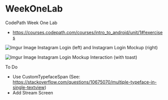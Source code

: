 # WeekOneLab
CodePath Week One Lab
* https://courses.codepath.com/courses/intro_to_android/unit/1#!exercises

![Imgur Image](https://i.imgur.com/VJwQ82Y.png)
Instagram Login (left) and Instagram Login Mockup (right)

![Imgur Image](https://i.imgur.com/8llDn13.gif)
Instagram Login Mockup Interaction (with toast)

To Do
* Use CustomTypefaceSpan (See: https://stackoverflow.com/questions/10675070/multiple-typeface-in-single-textview)
* Add Stream Screen 